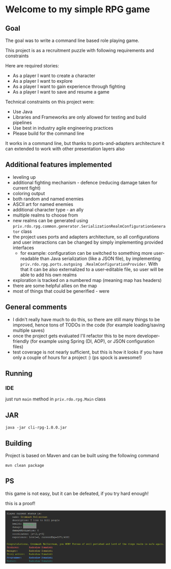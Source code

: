 # Welcome to my simple RPG game

## Goal
The goal was to write a command line based role playing game.

This project is as a recruitment puzzle with following requirements and constraints 

Here are required stories:
* As a player I want to create a character
* As a player I want to explore
* As a player I want to gain experience through fighting
* As a player I want to save and resume a game

Technical constraints on this project were:
* Use Java
* Libraries and Frameworks are only allowed for testing and build pipelines
* Use best in industry agile engineering practices
* Please build for the command line


It works in a command line, but thanks to ports-and-adapters architecture it can extended to work with other presentation layers also

## Additional features implemented
* leveling up
* additional fighting mechanism - defence (reducing damage taken for current fight)
* coloring output
* both random and named enemies
* ASCII art for named enemies
* additional character type - an ally
* multiple realms to choose from
* new realms can be generated using `priv.rdo.rpg.common.generator.SerializationRealmConfigurationGenerator` class
* the project uses ports and adapters architecture, so all configurations and user interactions can be changed by simply implementing provided interfaces 
  * for example: configuration can be switched to something more user-readable than Java serialization (like a JSON file), by implementing `priv.rdo.rpg.ports.outgoing
.RealmConfigurationProvider`. With that it can be also externalized to a user-editable file, so user will be able to add his own realms
* exploration is tracked on a numbered map (meaning map has headers)
* there are some helpful allies on the map
* most of things that could be generified - were

## General comments
* I didn't really have much to do this, so there are still many things to be improved, hence tons of TODOs in the code (for example loading/saving multiple saves)
* once the project gets evaluated I'll refactor this to be more developer-friendly (for example using Spring (DI, AOP), or JSON configuration files)
* test coverage is not nearly sufficient, but this is how it looks if you have only a couple of hours for a project :) (ps spock is awesome!)

## Running
### IDE
just run `main` method in `priv.rdo.rpg.Main` class

JAR
------------------
```
java -jar cli-rpg-1.0.0.jar
```

## Building

Project is based on Maven and can be built using the following command
```
mvn clean package
```

## PS
this game is not easy, but it can be defeated, if you try hard enough!

this is a proof!

![this is a proof!](victory.png)